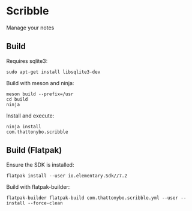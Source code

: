 # Scribble
Manage your notes

## Build
Requires sqlite3:
```
sudo apt-get install libsqlite3-dev
```
Build with meson and ninja:
```
meson build --prefix=/usr
cd build
ninja
```
Install and execute:
```
ninja install
com.thattonybo.scribble
```

## Build (Flatpak)
Ensure the SDK is installed:
```
flatpak install --user io.elementary.Sdk//7.2
```
Build with flatpak-builder:
```
flatpak-builder flatpak-build com.thattonybo.scribble.yml --user --install --force-clean
```
